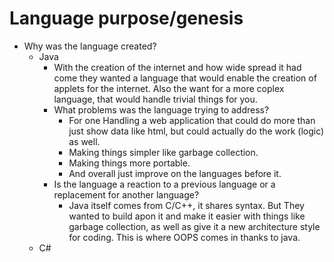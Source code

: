   # Language purpose/genesis
  * Why was the language created?
    - Java
      * With the creation of the internet and how wide spread it had come they wanted a language that would enable the creation of applets for the internet. Also the want for a more coplex language, that would handle trivial things for you.
      * What problems was the language trying to address?
        - For one Handling a web application that could do more than just show data like html, but could actually do the work (logic) as well.
        - Making things simpler like garbage collection.
        - Making things more portable.
        - And overall just improve on the languages before it.
      * Is the language a reaction to a previous language or a replacement for another language?
        - Java itself comes from C/C++, it shares syntax. But They wanted to build apon it and make it easier with things like garbage collection, as well as give it a new architecture style for coding. This is where OOPS comes in thanks to java.
     - C#
